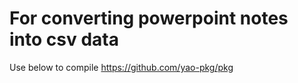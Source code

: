 # For converting powerpoint notes into csv data

Use below to compile
https://github.com/yao-pkg/pkg

